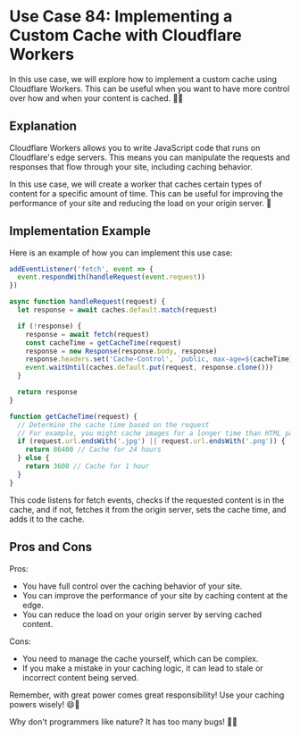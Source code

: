 # Use Case 84: Implementing a Custom Cache with Cloudflare Workers

In this use case, we will explore how to implement a custom cache using Cloudflare Workers. This can be useful when you want to have more control over how and when your content is cached. 🧠💡

## Explanation

Cloudflare Workers allows you to write JavaScript code that runs on Cloudflare's edge servers. This means you can manipulate the requests and responses that flow through your site, including caching behavior. 

In this use case, we will create a worker that caches certain types of content for a specific amount of time. This can be useful for improving the performance of your site and reducing the load on your origin server. 🚀

## Implementation Example

Here is an example of how you can implement this use case:

```javascript
addEventListener('fetch', event => {
  event.respondWith(handleRequest(event.request))
})

async function handleRequest(request) {
  let response = await caches.default.match(request)

  if (!response) {
    response = await fetch(request)
    const cacheTime = getCacheTime(request)
    response = new Response(response.body, response)
    response.headers.set('Cache-Control', `public, max-age=${cacheTime}`)
    event.waitUntil(caches.default.put(request, response.clone()))
  }

  return response
}

function getCacheTime(request) {
  // Determine the cache time based on the request
  // For example, you might cache images for a longer time than HTML pages
  if (request.url.endsWith('.jpg') || request.url.endsWith('.png')) {
    return 86400 // Cache for 24 hours
  } else {
    return 3600 // Cache for 1 hour
  }
}
```

This code listens for fetch events, checks if the requested content is in the cache, and if not, fetches it from the origin server, sets the cache time, and adds it to the cache.

## Pros and Cons

Pros:
- You have full control over the caching behavior of your site.
- You can improve the performance of your site by caching content at the edge.
- You can reduce the load on your origin server by serving cached content.

Cons:
- You need to manage the cache yourself, which can be complex.
- If you make a mistake in your caching logic, it can lead to stale or incorrect content being served.

Remember, with great power comes great responsibility! Use your caching powers wisely! 😄💪

Why don't programmers like nature? It has too many bugs! 🐛😂